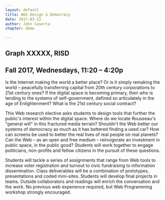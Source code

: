 ```yaml
---
layout: default
title: Web Design & Democracy
date: 2017-03-22
author: John Caserta
chapter: demo

---
```

<!--
The theories that penned American democracy hardly hold up alongside the fast-moving networks of today. The network connects individuals and groups more easily than neighbors. Who is your neighbor?




 The Web, a synthesis of free software and an open network, offers much to the graphic designer. For the aesthete, the modern browser supports sophisticated renderings that rival printed output. For the technically driven designer, the Web connects frameworks, libraries and communities together into multi-authored and fleeting hives of activity.


-->


## Graph XXXXX, RISD

## Fall 2017, Wednesdays, 11:20 – 4:20p



Is the Internet making the world a better place? Or is it simply remaking the world – peacefully transferring capital from 20th century corporations to 21st century ones? If the digital space is becoming primary, then who is tending to the systems of self-government, defined so articulately in the age of Enlightenment? What is the 21st century social contract?

This Web research elective asks students to design tools that further the public's interest within the digital space. Where do we locate Rousseau's "general will" in this fractured media terrain? Shouldn't the Web better our systems of democracy as much as it has bettered finding a used car? How can screens be used to better the real lives of real people on real planets? Can the Web – as an open and free medium – reinvigorate an investment in public space, in the public good? Students will work together to engage politicians, non-profits and fellow citizens in the pursuit of these questions.

Students will tackle a series of assignments that range from Web tools to increase voter registration and turnout to civic fundraising to information dissemination. Class deliverables will be a combination of prototypes, presentations and coded mini-sites. Students will develop final projects in teams. Outside collaborators and readings will enrich the conversation and the work. No previous web experience required, but Web Programming workshop strongly encouraged.
